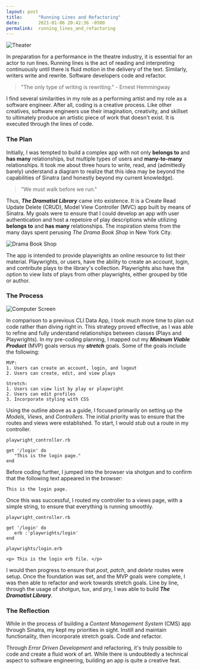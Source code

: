 ```yaml
---
layout: post
title:      "Running Lines and Refactoring"
date:       2021-01-06 20:42:36 -0500
permalink:  running_lines_and_refactoring
---
```


![Theater](https://howtodrama.com/wp-content/uploads/2019/02/audience-auditorium-back-view-713149-1080x675.jpg)

In preparation for a performance in the theatre industry, it is essential for an actor to run lines. Running lines is the act of reading and interpreting continuously until there is fluid motion in the delivery of the text. Similarly, writers write and rewrite. Software developers code and refactor.

> "The only type of writing is rewriting." - Ernest Hemmingway

I find several similarities in my role as a performing artist and my role as a software engineer. After all, coding is a creative process. Like other creatives, software engineers use their imagination, creativity, and skillset to ultimately produce an artistic piece of work that doesn't exist. It is executed through the lines of code.

### The Plan

Initially, I was tempted to build a complex app with not only **belongs to** and **has many** relationships, but multiple types of users and **many-to-many** relationships. It took me about three hours to write, read, and (admittedly barely) understand a diagram to realize that this idea may be beyond the capabilities of Sinatra (and honestly beyond my current knowledge).

> "We must walk before we run."

Thus, ***The Dramatist Library*** came into existence. It is a Create Read Update Delete (CRUD), Model View Controller (MVC) app built by means of Sinatra. My goals were to ensure that I could develop an app with user authentication and host a repetoire of play descriptions while utilizing  **belongs to** and **has many** relationships. The inspiration stems from the many days spent perusing *The Drama Book Shop* in New York City. 

![Drama Book Shop](https://3.bp.blogspot.com/-V5GAOPTapZc/XL0TrgYPrzI/AAAAAAABNb0/rWlr4oyLr_MruqgbBkSCxqJSC68o0hhUQCLcBGAs/s1600/photo.jpg)

The app is intended to provide playwrights an online resource to list their material. Playwrights, or users, have the ability to create an account, login, and contribute plays to the library's collection. Playwrights also have the option to view lists of plays from other playwrights, either grouped by title or author.

### The Process

![Computer Screen](https://i.cbc.ca/1.3473565.1489087511!/fileImage/httpImage/image.jpg_gen/derivatives/16x9_780/programming-code.jpg)

In comparison to a previous CLI Data App, I took much more time to plan out code rather than diving right in. This strategy proved effective, as I was able to refine and fully understand relationships between classes (Plays and Playwrights). In my pre-coding planning, I mapped out my ***Mininum Viable Product*** (MVP) goals versus my ***stretch*** goals. Some of the goals include the following:

```
MVP: 
1. Users can create an account, login, and logout
2. Users can create, edit, and view plays

Stretch: 
1. Users can view list by play or playwright
2. Users can edit profiles
3. Incorporate styling with CSS
```

Using the outline above as a guide, I focused primarily on setting up the *Models*, *Views*, and *Controllers*. The initial priority was to ensure that the routes and views were established. To start, I would *stub* out a route in my controller.

```
playwright_controller.rb

get '/login' do
   "This is the login page."
end
```

Before coding further, I jumped into the browser via shotgun and to confirm that the following text appeared in the browser:

```
This is the login page.
```

Once this was successful, I routed my controller to a views page, with a simple string, to ensure that everything is running smoothly.

```
playwright_controller.rb

get '/login' do
   erb :'playwrights/login'
end

playwrights/login.erb

<p> This is the login erb file. </p>
```

I would then progress to ensure that *post*, *patch*, and *delete* routes were setup. Once the foundation was set, and the MVP goals were complete, I was then able to refactor and work towards stretch goals. Line by line, through the usage of shotgun, tux, and pry, I was able to build ***The Dramatist Library***. 

### The Reflection

While in the process of building a *Content Management System* (CMS) app through Sinatra, my kept my priorities in sight. Instill and maintain functionality, then incorporate stretch goals. Code and refactor.

Through *Error Driven Development* and refactoring, it's truly possible to code and create a fluid work of art. While there is undoubtedly a technical aspect to software engineering, building an app is quite a creative feat. 

